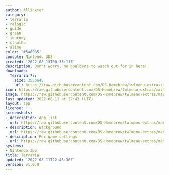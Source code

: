 ```yaml
---
author: Allinxter
category:
- terraria
- relogic
- guide
- green
- journey
- cthulhu
- slime
color: '#5a8985'
console: Nintendo 3DS
created: '2022-08-13T00:33:11Z'
description: Don't worry, no boulders to watch out for in here!
downloads:
  Terraria.7z:
    size: 3556645
    url: https://raw.githubusercontent.com/DS-Homebrew/twlmenu-extras/master/_nds/TWiLightMenu/3dsmenu/themes/Terraria.7z
icon: https://raw.githubusercontent.com/DS-Homebrew/twlmenu-extras/master/_nds/TWiLightMenu/3dsmenu/themes/meta/Terraria/icon.png
image: https://raw.githubusercontent.com/DS-Homebrew/twlmenu-extras/master/_nds/TWiLightMenu/3dsmenu/themes/meta/Terraria/icon.png
last_updated: 2022-08-11 at 22:43 (UTC)
layout: app
license: ''
screenshots:
- description: App list
  url: https://raw.githubusercontent.com/DS-Homebrew/twlmenu-extras/master/_nds/TWiLightMenu/3dsmenu/themes/meta/Terraria/screenshots/app-list.png
- description: Background
  url: https://raw.githubusercontent.com/DS-Homebrew/twlmenu-extras/master/_nds/TWiLightMenu/3dsmenu/themes/meta/Terraria/screenshots/background.png
- description: Per game settings
  url: https://raw.githubusercontent.com/DS-Homebrew/twlmenu-extras/master/_nds/TWiLightMenu/3dsmenu/themes/meta/Terraria/screenshots/per-game-settings.png
systems:
- Nintendo 3DS
title: Terraria
updated: '2022-08-11T22:43:36Z'
version: v1.0.0
---
```

